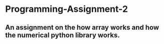# Programming-Assignment-2
## An assignment on the how array works and how the numerical python library works.
